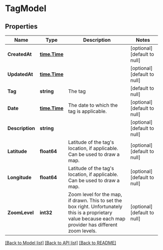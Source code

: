# TagModel

## Properties
Name | Type | Description | Notes
------------ | ------------- | ------------- | -------------
**CreatedAt** | [**time.Time**](time.Time.md) |  | [optional] [default to null]
**UpdatedAt** | [**time.Time**](time.Time.md) |  | [optional] [default to null]
**Tag** | **string** | The tag | [default to null]
**Date** | [**time.Time**](time.Time.md) | The date to which the tag is applicable. | [optional] [default to null]
**Description** | **string** |  | [optional] [default to null]
**Latitude** | **float64** | Latitude of the tag&#x27;s location, if applicable. Can be used to draw a map. | [optional] [default to null]
**Longitude** | **float64** | Latitude of the tag&#x27;s location, if applicable. Can be used to draw a map. | [optional] [default to null]
**ZoomLevel** | **int32** | Zoom level for the map, if drawn. This to set the box right. Unfortunately this is a proprietary value because each map provider has different zoom levels. | [optional] [default to null]

[[Back to Model list]](../README.md#documentation-for-models) [[Back to API list]](../README.md#documentation-for-api-endpoints) [[Back to README]](../README.md)

